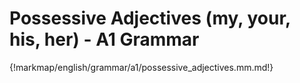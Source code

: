 # Possessive Adjectives (my, your, his, her) - A1 Grammar

{!markmap/english/grammar/a1/possessive_adjectives.mm.md!}
